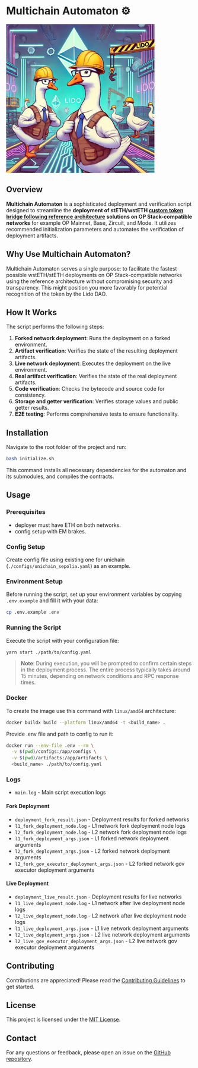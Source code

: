 # Multichain Automaton ⚙️

![](/assets/logo.jpg)

## Overview

**Multichain Automaton** is a sophisticated deployment and verification script designed to streamline the **deployment of stETH/wstETH [custom token bridge following reference architecture](https://docs.lido.fi/token-guides/wsteth-bridging-guide#reference-architecture-and-permissions-setup) solutions on OP Stack-compatible networks** for example OP Mainnet, Base, Zircuit, and Mode. It utilizes recommended initialization parameters and automates the verification of deployment artifacts.

## Why Use Multichain Automaton?

Multichain Automaton serves a single purpose: to facilitate the fastest possible wstETH/stETH deployments on OP Stack-compatible networks using the reference architecture without compromising security and transparency. This might position you more favorably for potential recognition of the token by the Lido DAO.

## How It Works

The script performs the following steps:

1. **Forked network deployment**: Runs the deployment on a forked environment.
2. **Artifact verification**: Verifies the state of the resulting deployment artifacts.
3. **Live network deployment**: Executes the deployment on the live environment.
4. **Real artifact verification**: Verifies the state of the real deployment artifacts.
5. **Code verification**: Checks the bytecode and source code for consistency.
6. **Storage and getter verification**: Verifies storage values and public getter results.
7. **E2E testing**: Performs comprehensive tests to ensure functionality.

## Installation

Navigate to the root folder of the project and run:

```bash
bash initialize.sh
```

This command installs all necessary dependencies for the automaton and its submodules, and compiles the contracts.

## Usage

### Prerequisites

- deployer must have ETH on both networks.
- config setup with EM brakes.

### Config Setup

Create config file using existing one for unichain (`./configs/unichain_sepolia.yaml`) as an example.

### Environment Setup

Before running the script, set up your environment variables by copying `.env.example` and fill it with your data:

```bash
cp .env.example .env
```

### Running the Script

Execute the script with your configuration file:

```bash
yarn start ./path/to/config.yaml
```

> **Note**: During execution, you will be prompted to confirm certain steps in the deployment process. The entire process typically takes around 15 minutes, depending on network conditions and RPC response times.

### Docker

To create the image use this command with `linux/amd64` architecture:

```bash
docker buildx build --platform linux/amd64 -t <build_name> .
```

Provide .env file and path to config to run it:

```bash
docker run --env-file .env --rm \
  -v $(pwd)/configs:/app/configs \
  -v $(pwd)/artifacts:/app/artifacts \
  <build_name> ./path/to/config.yaml
```

### Logs

- `main.log` - Main script execution logs

#### Fork Deployment

- `deployment_fork_result.json` - Deployment results for forked networks
- `l1_fork_deployment_node.log` - L1 network fork deployment node logs
- `l2_fork_deployment_node.log` - L2 network fork deployment node logs
- `l1_fork_deployment_args.json` - L1 forked network deployment arguments
- `l2_fork_deployment_args.json` - L2 forked network deployment arguments
- `l2_fork_gov_executor_deployment_args.json` - L2 forked network gov executor deployment arguments

#### Live Deployment

- `deployment_live_result.json` - Deployment results for live networks
- `l1_live_deployment_node.log` - L1 network after live deployment node logs
- `l2_live_deployment_node.log` - L2 network after live deployment node logs
- `l1_live_deployment_args.json` - L1 live network deployment arguments
- `l2_live_deployment_args.json` - L2 live network deployment arguments
- `l2_live_gov_executor_deployment_args.json` - L2 live network gov executor deployment arguments

## Contributing

Contributions are appreciated! Please read the [Contributing Guidelines](CONTRIBUTING.md) to get started.

## License

This project is licensed under the [MIT License](LICENSE).

## Contact

For any questions or feedback, please open an issue on the [GitHub repository](https://github.com/lidofinance/multichain-automaton/issues).
